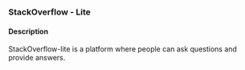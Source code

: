### StackOverflow - Lite

#### Description
StackOverflow-lite is a platform where people can ask questions and provide answers. 